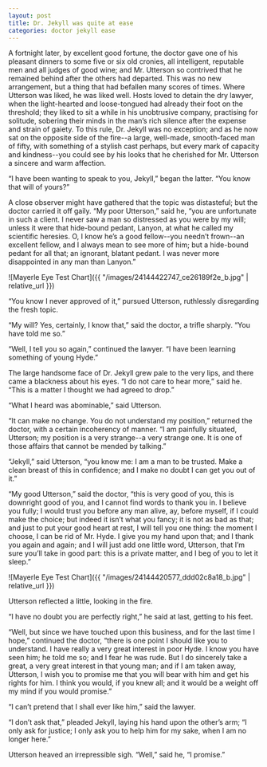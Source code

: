 ```yaml
---
layout: post
title: Dr. Jekyll was quite at ease
categories: doctor jekyll ease
---
```


A fortnight later, by excellent good fortune, the doctor gave one of
his pleasant dinners to some five or six old cronies, all intelligent,
reputable men and all judges of good wine; and Mr. Utterson so contrived
that he remained behind after the others had departed. This was no new
arrangement, but a thing that had befallen many scores of times. Where
Utterson was liked, he was liked well. Hosts loved to detain the dry
lawyer, when the light-hearted and loose-tongued had already their foot
on the threshold; they liked to sit a while in his unobtrusive company,
practising for solitude, sobering their minds in the man’s rich silence
after the expense and strain of gaiety. To this rule, Dr. Jekyll was no
exception; and as he now sat on the opposite side of the fire--a large,
well-made, smooth-faced man of fifty, with something of a stylish cast
perhaps, but every mark of capacity and kindness--you could see by his
looks that he cherished for Mr. Utterson a sincere and warm affection.

<!-- more -->

“I have been wanting to speak to you, Jekyll,” began the latter. “You
know that will of yours?”

A close observer might have gathered that the topic was distasteful; but
the doctor carried it off gaily. “My poor Utterson,” said he, “you are
unfortunate in such a client. I never saw a man so distressed as you
were by my will; unless it were that hide-bound pedant, Lanyon, at what
he called my scientific heresies. O, I know he’s a good fellow--you
needn’t frown--an excellent fellow, and I always mean to see more of
him; but a hide-bound pedant for all that; an ignorant, blatant pedant.
I was never more disappointed in any man than Lanyon.”

![Mayerle Eye Test Chart]({{ "/images/24144422747_ce26189f2e_b.jpg" | relative_url }})

“You know I never approved of it,” pursued Utterson, ruthlessly
disregarding the fresh topic.

“My will? Yes, certainly, I know that,” said the doctor, a trifle
sharply. “You have told me so.”

“Well, I tell you so again,” continued the lawyer. “I have been learning
something of young Hyde.”

The large handsome face of Dr. Jekyll grew pale to the very lips, and
there came a blackness about his eyes. “I do not care to hear more,”
 said he. “This is a matter I thought we had agreed to drop.”

“What I heard was abominable,” said Utterson.

“It can make no change. You do not understand my position,” returned the
doctor, with a certain incoherency of manner. “I am painfully situated,
Utterson; my position is a very strange--a very strange one. It is one
of those affairs that cannot be mended by talking.”

“Jekyll,” said Utterson, “you know me: I am a man to be trusted. Make
a clean breast of this in confidence; and I make no doubt I can get you
out of it.”

“My good Utterson,” said the doctor, “this is very good of you, this
is downright good of you, and I cannot find words to thank you in. I
believe you fully; I would trust you before any man alive, ay, before
myself, if I could make the choice; but indeed it isn’t what you fancy;
it is not as bad as that; and just to put your good heart at rest, I
will tell you one thing: the moment I choose, I can be rid of Mr. Hyde.
I give you my hand upon that; and I thank you again and again; and I
will just add one little word, Utterson, that I’m sure you’ll take in
good part: this is a private matter, and I beg of you to let it sleep.”

![Mayerle Eye Test Chart]({{ "/images/24144420577_ddd02c8a18_b.jpg" | relative_url }})

Utterson reflected a little, looking in the fire.

“I have no doubt you are perfectly right,” he said at last, getting to
his feet.

“Well, but since we have touched upon this business, and for the last
time I hope,” continued the doctor, “there is one point I should like
you to understand. I have really a very great interest in poor Hyde. I
know you have seen him; he told me so; and I fear he was rude. But I do
sincerely take a great, a very great interest in that young man; and if
I am taken away, Utterson, I wish you to promise me that you will bear
with him and get his rights for him. I think you would, if you knew all;
and it would be a weight off my mind if you would promise.”

“I can’t pretend that I shall ever like him,” said the lawyer.

“I don’t ask that,” pleaded Jekyll, laying his hand upon the other’s
arm; “I only ask for justice; I only ask you to help him for my sake,
when I am no longer here.”

Utterson heaved an irrepressible sigh. “Well,” said he, “I promise.”
